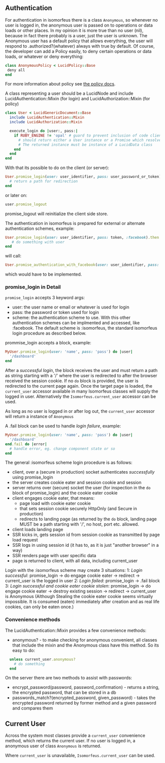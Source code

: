 ## Authentication

For authentication in isomorfeus there is a class `Anonymous`, so whenever no user is logged in, the anonymous user is passed on to operations
or data loads or other places. In my opinion it is more true than no user (nil), because in fact there probably is a user, just the user is unknown.
The Anonymous user has a default policy that allows everything, the user will respond to .authorized?(whatever) always with true by default.
Of  course, the developer can add a Policy easily, to deny certain operations or data loads, or whatever or deny everything:
```ruby
class AnonymousPolicy < LucidPolicy::Base
 deny all
end
```
For more information about policy see [the policy docs](https://github.com/isomorfeus/isomorfeus-project/blob/master/ruby/isomorfeus-policy/README.md).

A class representing a user should be a LucidNode and include LucidAuthentication::Mixin (for login) and LucidAuthorization::Mixin (for policy)
```ruby
class User < LucidGenericDocument::Base
  include LucidAuthentication::Mixin
  include LucidAuthorization::Mixin

  execute_login do |user:, pass:|
    if RUBY_ENGINE != 'opal' # guard to prevent inclusion of code client side to keep asset size low
      # should return either a User instance or a Promise which resolves to a User instance
      # The returned instance must be instance of a LucidData class  
    end 
  end
end
```
With that its possible to do on the client (or server):
```ruby
User.promise_login(user: user_identifier, pass: user_password_or_token) do |user|
  # return a path for redirection
end
```
or later on:
```ruby
user.promise_logout
```
promise_logout will reinitialize the client side store.

The authentication in isomorfeus is prepared for external or alternate authentication schemes, example:
```ruby
User.promise_login(user: user_identifier, pass: token, :facebook).then do |user|
   # do something with user
end
```
will call:
```ruby
User.promise_authentication_with_facebook(user: user_identifier, pass: token)
```
which would have to be implemented.

### promise_login in Detail

`promise_login` accepts 3 keyword args:
- user: the user name or email or whatever is used for login
- pass: the password or token used for login
- scheme: the authentication scheme to use. With this other authentication schemes can be implmented and accessed, like :facebook. The default
scheme is :isomorfeus, the standard isomorfeus login procedure as described below.

prommise_login accepts a block, example:
```ruby
MyUser.promise_login(user: 'name', pass: 'pass') do |user|
  '/dashboard'
end
```
After a *successful login*, the block receives the user and must return a path as string starting with a '/' where the user is redirected to after
the browser received the session cookie. If no `do` block is provided, the user is redirected to the current page again.
Once the target page is loaded, the `current_user` accessor available in many Isomorfeus classes will supply the logged in user.
Alternatively the `Isomorfeus.current_user` accessor can be used.

As long as no user is logged in or after log out, the `current_user` accessor will return a instance of `Anonymous`

A .fail block can be used to handle *login failure*, example:
```ruby
MyUser.promise_login(user: 'name', pass: 'pass') do |user|
  '/dashboard'
end.fail do |error|
  # handle error, eg. change component state or so
end
```

The general :isomorfeus scheme login procedure is as follows:
- client, over a (secure in production) socket authenticates *successfully* using promise_login
- the server creates cookie eater and session cookie and session
- server returns over (secure) socket the user (for inspection in the `do` block of promise_login) and the cookie eater cookie 
- client engages cookie eater, that means:
    - page load with cookie eater cookie
    - that sets session cookie securely HttpOnly (and Secure in production)
    - redirects to landing page (as returned by the `do` block, landing page MUST be a path starting with '/', no host, port etc. allowed.
- client loads landing page
- SSR kicks in, gets session id from session cookie as transmitted by page load request
- SSR logs in using session id (it has to, as it is just "another browser" in a way)
- SSR renders page with user specific data
- page is returned to client, with all data, including current_user

Login with the :isomorfeus scheme may create 3 situations:
1: *Login successful*: promise_login -> do engage cookie eater -> redirect -> current_user is the logged in user
2: *Login failed*: promise_login -> .fail block
3: *Login successful and cookie eater cookie stolen*: promise_login -> do engage cookie eater -> destroy existing session -> redirect -> current_user is Anonymous
(Although Stealing the cookie eater cookie seems virtually impossible. It is consumed (eaten) immediately after creation and as real life cookies, 
can only be eaten once.)

### Convenience methods

The LucidAuthentication::Mixin provides a few convenience methods:

- anonymous? - to make checking for anonymous convenient, all classes that include the mixin and the Anonymous class have this method. So its easy to do:
```ruby
  unless current_user.anonymous?
    # do something
  end
```

On the server there are two methods to assist with passwords:
- encrypt_password(password, password_confirmation) - returns a string, the encrypted password, that can be stored in a db
- passwords_match?(encrypted_password, given_password) - takes the encrypted password returned by former method and a given password and compares them

## Current User

Across the system most classes provide a `current_user` convenience method, which returns the current user. If no user is logged in, a anonymous user
of class `Anonymous` is returned.

Where `current_user` is unavailable, `Isomorfeus.current_user` can be used.
